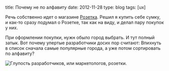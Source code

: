 title: Почему не по алфавиту
date: 2012-11-28
type: blog
tags: [ux]

Речь собственно идет о магазине [Розетка](http://rozetka.com.ua/). Решил я купить себе сумку, и как-то сразу подумал о Розетке, так как на виду, и делал пару покупок у них. 

При оформлении покупки, нужн обыло город выбрать. И тут полный затык. Вот почему упертые разработчики досих пор считают: Впихнуть в список сначала самые популярные города, а уже потом сортировать по алфавиту?

![Глупость разработчиков, или маркетологов, розетки.](http://imageshack.com/a/img801/5104/pslj.jpg)